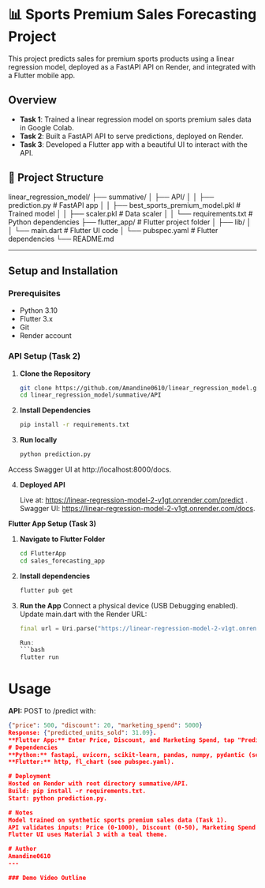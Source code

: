 # 📊 Sports Premium Sales Forecasting Project

This project predicts sales for premium sports products using a linear regression model, deployed as a FastAPI API on Render, and integrated with a Flutter mobile app.

## Overview
- **Task 1**: Trained a linear regression model on sports premium sales data in Google Colab.
- **Task 2**: Built a FastAPI API to serve predictions, deployed on Render.
- **Task 3**: Developed a Flutter app with a beautiful UI to interact with the API.

## 📂 Project Structure  

linear_regression_model/
├── summative/
│   ├── API/
│   │   ├── prediction.py              # FastAPI app
│   │   ├── best_sports_premium_model.pkl  # Trained model
│   │   ├── scaler.pkl                # Data scaler
│   │   └── requirements.txt          # Python dependencies
├── flutter_app/                      # Flutter project folder
│   ├── lib/
│   │   └── main.dart                # Flutter UI code
│   └── pubspec.yaml                 # Flutter dependencies
└── README.md

---

## Setup and Installation

### Prerequisites
- Python 3.10
- Flutter 3.x
- Git
- Render account

### API Setup (Task 2)
1. **Clone the Repository**
   ```bash
   git clone https://github.com/Amandine0610/linear_regression_model.git
   cd linear_regression_model/summative/API

2. **Install Dependencies**
   ```bash
   pip install -r requirements.txt

3. **Run locally**
   ```bash
   python prediction.py

Access Swagger UI at http://localhost:8000/docs.

4. **Deployed API**

   Live at: https://linear-regression-model-2-v1gt.onrender.com/predict .
   Swagger UI: https://linear-regression-model-2-v1gt.onrender.com/docs.
  
**Flutter App Setup (Task 3)**
1. **Navigate to Flutter Folder**
   ```bash
   cd FlutterApp
   cd sales_forecasting_app
2. **Install dependencies**
   ```bash
   flutter pub get
3. **Run the App**
   Connect a physical device (USB Debugging enabled).
   Update main.dart with the Render URL: 
   ```dart
   final url = Uri.parse("https://linear-regression-model-2-v1gt.onrender.com/predict");
   
   Run:
   ```bash
   flutter run
# Usage
  **API:** POST to /predict with:
  ```json
  {"price": 500, "discount": 20, "marketing_spend": 5000}
  Response: {"predicted_units_sold": 31.09}.
  **Flutter App:** Enter Price, Discount, and Marketing Spend, tap "Predict" to see forecasted units sold.
# Dependencies
  **Python:** fastapi, uvicorn, scikit-learn, pandas, numpy, pydantic (see requirements.txt).
  **Flutter:** http, fl_chart (see pubspec.yaml).

# Deployment
 Hosted on Render with root directory summative/API.
 Build: pip install -r requirements.txt.
 Start: python prediction.py.

# Notes
 Model trained on synthetic sports premium sales data (Task 1).
 API validates inputs: Price (0-1000), Discount (0-50), Marketing Spend (0-10000).
 Flutter UI uses Material 3 with a teal theme.

# Author
 Amandine0610
 ---

### Demo Video Outline
